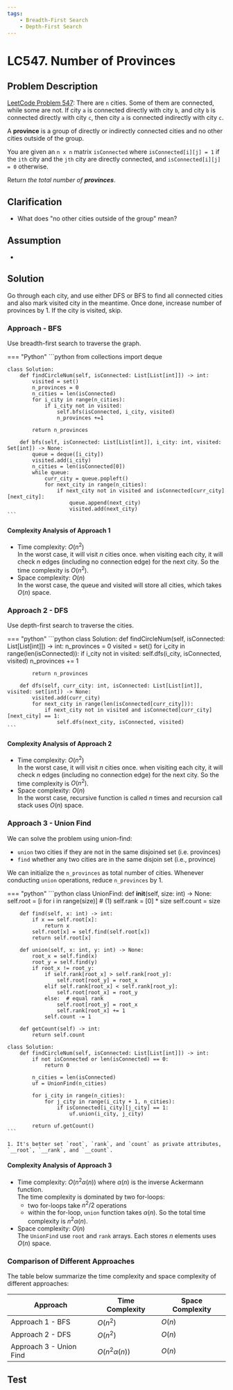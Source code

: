 ```yaml
---
tags:
    - Breadth-First Search
    - Depth-First Search
---
```


# LC547. Number of Provinces

## Problem Description

[LeetCode Problem 547](https://leetcode.com/problems/number-of-provinces): There are `n`
cities. Some of them are connected, while some are not. If city `a` is connected
directly with city `b`, and city `b` is connected directly with city `c`, then city `a`
is connected indirectly with city `c`.

A **province** is a group of directly or indirectly connected cities and no other cities
outside of the group.

You are given an `n x n` matrix `isConnected` where `isConnected[i][j] = 1` if the `ith`
city and the `jth` city are directly connected, and `isConnected[i][j] = 0` otherwise.

Return _the total number of **provinces**_.

## Clarification

- What does "no other cities outside of the group" mean?

## Assumption

-

## Solution

Go through each city, and use either DFS or BFS to find all connected cities and also
mark visited city in the meantime. Once done, increase number of provinces by 1. If the
city is visited, skip.

### Approach - BFS

Use breadth-first search to traverse the graph.

=== "Python"
    ```python
    from collections import deque

    class Solution:
        def findCircleNum(self, isConnected: List[List[int]]) -> int:
            visited = set()
            n_provinces = 0
            n_cities = len(isConnected)
            for i_city in range(n_cities):
                if i_city not in visited:
                    self.bfs(isConnected, i_city, visited)
                    n_provinces +=1

            return n_provinces

        def bfs(self, isConnected: List[List[int]], i_city: int, visited: Set[int]) -> None:
            queue = deque([i_city])
            visited.add(i_city)
            n_cities = len(isConnected[0])
            while queue:
                curr_city = queue.popleft()
                for next_city in range(n_cities):
                    if next_city not in visited and isConnected[curr_city][next_city]:
                        queue.append(next_city)
                        visited.add(next_city)
    ```

#### Complexity Analysis of Approach 1

- Time complexity: $O(n^2)$  
  In the worst case, it will visit $n$ cities once. when visiting each city, it will
  check $n$ edges (including no connection edge) for the next city. So the time
  complexity is $O(n^2)$.
- Space complexity: $O(n)$  
  In the worst case, the queue and visited will store all cities, which takes $O(n)$ space.

### Approach 2 - DFS

Use depth-first search to traverse the cities.

=== "python"
    ```python
    class Solution:
        def findCircleNum(self, isConnected: List[List[int]]) -> int:
            n_provinces = 0
            visited = set()
            for i_city in range(len(isConnected)):
                if i_city not in visited:
                    self.dfs(i_city, isConnected, visited)
                    n_provinces += 1

            return n_provinces

        def dfs(self, curr_city: int, isConnected: List[List[int]], visited: set[int]) -> None:
            visited.add(curr_city)
            for next_city in range(len(isConnected[curr_city])):
                if next_city not in visited and isConnected[curr_city][next_city] == 1:
                    self.dfs(next_city, isConnected, visited)
    ```

#### Complexity Analysis of Approach 2

- Time complexity: $O(n^2)$  
  In the worst case, it will visit $n$ cities once. when visiting each city, it will
  check $n$ edges (including no connection edge) for the next city. So the time
  complexity is $O(n^2)$.
- Space complexity: $O(n)$  
  In the worst case, recursive function is called $n$ times and recursion call stack
  uses $O(n)$ space.

### Approach 3 - Union Find

We can solve the problem using union-find:

- `union` two cities if they are not in the same disjoined set (i.e. provinces)
- `find` whether any two cities are in the same disjoin set (i.e., province)

We can initialize the `n_provinces` as total number of cities. Whenever conducting `union` operations, reduce `n_provinces` by 1.

=== "python"
    ```python
    class UnionFind:
        def __init__(self, size: int) -> None:
            self.root = [i for i in range(size)]  # (1)
            self.rank = [0] * size
            self.count = size

        def find(self, x: int) -> int:
            if x == self.root[x]:
                return x
            self.root[x] = self.find(self.root[x])
            return self.root[x]

        def union(self, x: int, y: int) -> None:
            root_x = self.find(x)
            root_y = self.find(y)
            if root_x != root_y:
                if self.rank[root_x] > self.rank[root_y]:
                    self.root[root_y] = root_x
                elif self.rank[root_x] < self.rank[root_y]:
                    self.root[root_x] = root_y
                else:  # equal rank
                    self.root[root_y] = root_x
                    self.rank[root_x] += 1
                self.count -= 1

        def getCount(self) -> int:
            return self.count

    class Solution:
        def findCircleNum(self, isConnected: List[List[int]]) -> int:
            if not isConnected or len(isConnected) == 0:
                return 0

            n_cities = len(isConnected)
            uf = UnionFind(n_cities)

            for i_city in range(n_cities):
                for j_city in range(i_city + 1, n_cities):
                    if isConnected[i_city][j_city] == 1:
                        uf.union(i_city, j_city)

            return uf.getCount()
    ```

    1. It's better set `root`, `rank`, and `count` as private attributes, `__root`, `__rank`, and `__count`.

#### Complexity Analysis of Approach 3

- Time complexity: $O(n^2 \alpha(n))$ where $\alpha(n)$ is the inverse Ackermann function.  
  The time complexity is dominated by two for-loops:
     - two for-loops take $n^2/2$ operations
     - within the for-loop, `union` function takes $\alpha(n)$.
  So the total time complexity is $n^2 \alpha(n)$.
- Space complexity: $O(n)$  
  The `UnionFind` use `root` and `rank` arrays. Each stores $n$ elements
  uses $O(n)$ space.

### Comparison of Different Approaches

The table below summarize the time complexity and space complexity of different approaches:

Approach    | Time Complexity   | Space Complexity |
------------| ---------------   | ---------------- |
Approach 1 - BFS  |  $O(n^2)$           | $O(n)$ |
Approach 2 - DFS |  $O(n^2)$           | $O(n)$  |
Approach 3 - Union Find |  $O(n^2 \alpha(n))$           | $O(n)$  |

## Test
